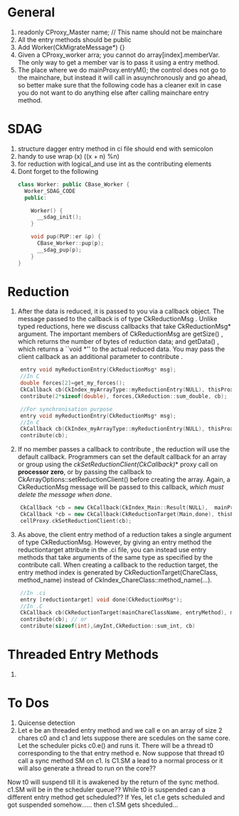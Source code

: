 General
========
1. readonly  CProxy_Master name; // This name should not be mainchare
2. All the entry methods should be public
3. Add Worker(CkMigrateMessage*) {}
4. Given a CProxy_worker arra; you cannot do array[index].memberVar. The only way to get  a member var is to pass it using a entry method.
5. The place where we do mainProxy.entryM(); the control does not go to the mainchare, but instead it will call in asuynchronously and go ahead, so better make sure that the following code has a cleaner exit in case you do  not want to do anything else after calling mainchare entry method.

SDAG
=====
1.  structure dagger entry method in ci file should end with semicolon
2.  handy to use wrap (x) ((x + n) %n) 
3.  for reduction with logical_and use int as the contributing elements
4.  Dont forget to the following
    ``` C++
    class Worker: public CBase_Worker {
      Worker_SDAG_CODE
      public:
    
        Worker() {
          __sdag_init();
        }

        void pup(PUP::er &p) {
          CBase_Worker::pup(p);
          __sdag_pup(p);
        }
    }
    ```
    
Reduction
=========
1. After the data is reduced, it is passed to you via a callback object. The message passed to the callback is of type CkReductionMsg . Unlike typed reductions, here we discuss callbacks that take CkReductionMsg* argument. The important members of CkReductionMsg are getSize() , which returns the number of bytes of reduction data; and getData() , which returns a ``void *'' to the actual reduced data. You may pass the client callback as an additional parameter to contribute .
```C++
    entry void myReductionEntry(CkReductionMsg* msg);    
    //In C
    double forces[2]=get_my_forces();
    CkCallback cb(CkIndex_myArrayType::myReductionEntry(NULL), thisProxy);
    contribute(2*sizeof(double), forces,CkReduction::sum_double, cb);
```   
```C++
    //For synchronisation purpose
    entry void myReductionEntry(CkReductionMsg* msg);    
    //In C
    CkCallback cb(CkIndex_myArrayType::myReductionEntry(NULL), thisProxy);
    contribute(cb);
```  
2. If no member passes a callback to contribute , the reduction will use the default callback. Programmers can set the default callback for an array or group using the **ckSetReductionClient(CkCallback*)** proxy call on **processor zero**, or by passing the callback to CkArrayOptions::setReductionClient() before creating the array. Again, a CkReductionMsg message will be passed to this callback, *which must delete the message when done*.
```C++
    CkCallback *cb = new CkCallback(CkIndex_Main::Result(NULL),  mainProxy); //Or
    CkCallback *cb = new CkCallback(CkReductionTarget(Main,done), thisProxy);// If Typed reduction
    cellProxy.ckSetReductionClient(cb);
```
3. As above, the client entry method of a reduction takes a single argument of type CkReductionMsg. However, by giving an entry method the reductiontarget attribute in the .ci file, you can instead use entry methods that take arguments of the same type as specified by the contribute call. When creating a callback to the reduction target, the entry method index is generated by CkReductionTarget(ChareClass, method_name) instead of CkIndex_ChareClass::method_name(...). 
```C++
    //In .ci
    entry [reductiontarget] void done(CkReductionMsg*);
    //In .C
    CkCallback cb(CkReductionTarget(mainChareClassName, entryMethod), mainProxy);   
    contribute(cb); // or
    contribute(sizeof(int),&myInt,CkReduction::sum_int, cb)
```

Threaded Entry Methods
===========================
1. 


To Dos
========
1. Quicense detection
2. Let e be an threaded entry method and we call e on an array of size 2 chares c0 and c1 and lets suppose there are scedules on the same core. Let the scheduler picks c0.e() and runs it. There will be  a thread t0 corresponding to the that entry method e. Now suppose that thread t0 call a sync method SM on c1. 
Is C1.SM a lead to a normal process or it will also generate a thread to run on the core?? 

Now t0 will suspend till it is awakened by the return of the sync method. 
c1.SM will be in the scheduler queue?? 
While t0 is suspended can a different entry method get scheduled??
If Yes, let c1.e gets scheduled and got suspended somehow...... then c1.SM gets shceduled...
